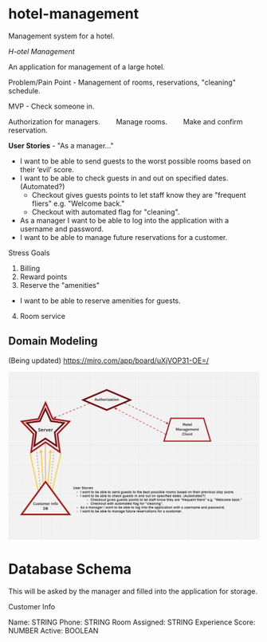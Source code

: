 # hotel-management

Management system for a hotel.

*H-otel Management*

An application for management of a large hotel.

Problem/Pain Point - Management of rooms, reservations, "cleaning" schedule.

MVP - Check someone in.

  Authorization for managers.
  Manage rooms.
  Make and confirm reservation.
  
**User Stories** - "As a manager..."

- I want to be able to send guests to the worst possible rooms based on their ‘evil’ score.
- I want to be able to check guests in and out on specified dates. (Automated?)
    - Checkout gives guests points to let staff know they are "frequent fliers" e.g. "Welcome back."
    - Checkout with automated flag for "cleaning".
- As a manager I want to be able to log into the application with a username and password.
- I want to be able to manage future reservations for a customer.

  
Stress Goals
1. Billing
2. Reward points
3. Reserve the "amenities"
- I want to be able to reserve amenities for guests.
4. Room service

## Domain Modeling

(Being updated)
https://miro.com/app/board/uXjVOP31-OE=/

![](project401uml.PNG)

# Database Schema

This will be asked by the manager and filled into the application for storage.

Customer Info

Name: STRING
Phone: STRING
Room Assigned: STRING
Experience Score: NUMBER
Active: BOOLEAN



